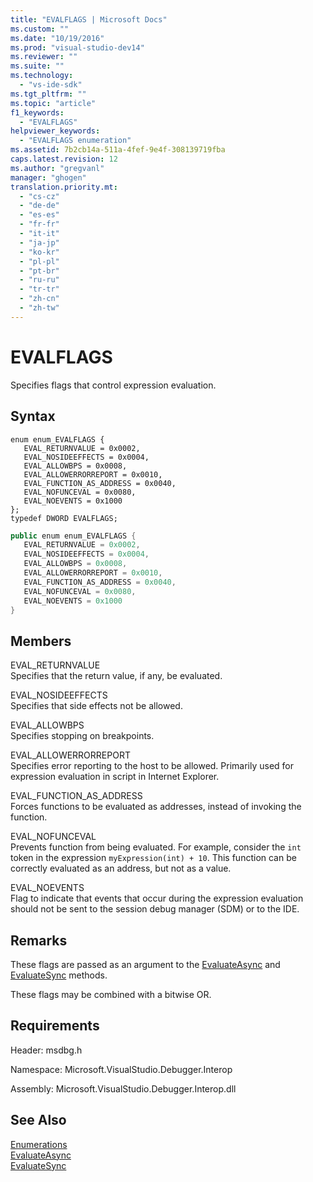 ```yaml
---
title: "EVALFLAGS | Microsoft Docs"
ms.custom: ""
ms.date: "10/19/2016"
ms.prod: "visual-studio-dev14"
ms.reviewer: ""
ms.suite: ""
ms.technology: 
  - "vs-ide-sdk"
ms.tgt_pltfrm: ""
ms.topic: "article"
f1_keywords: 
  - "EVALFLAGS"
helpviewer_keywords: 
  - "EVALFLAGS enumeration"
ms.assetid: 7b2cb14a-511a-4fef-9e4f-308139719fba
caps.latest.revision: 12
ms.author: "gregvanl"
manager: "ghogen"
translation.priority.mt: 
  - "cs-cz"
  - "de-de"
  - "es-es"
  - "fr-fr"
  - "it-it"
  - "ja-jp"
  - "ko-kr"
  - "pl-pl"
  - "pt-br"
  - "ru-ru"
  - "tr-tr"
  - "zh-cn"
  - "zh-tw"
---
```

# EVALFLAGS
Specifies flags that control expression evaluation.  
  
## Syntax  
  
```cpp#  
enum enum_EVALFLAGS {  
   EVAL_RETURNVALUE = 0x0002,  
   EVAL_NOSIDEEFFECTS = 0x0004,  
   EVAL_ALLOWBPS = 0x0008,  
   EVAL_ALLOWERRORREPORT = 0x0010,  
   EVAL_FUNCTION_AS_ADDRESS = 0x0040,  
   EVAL_NOFUNCEVAL = 0x0080,  
   EVAL_NOEVENTS = 0x1000  
};  
typedef DWORD EVALFLAGS;  
```  
  
```c#  
public enum enum_EVALFLAGS {  
   EVAL_RETURNVALUE = 0x0002,  
   EVAL_NOSIDEEFFECTS = 0x0004,  
   EVAL_ALLOWBPS = 0x0008,  
   EVAL_ALLOWERRORREPORT = 0x0010,  
   EVAL_FUNCTION_AS_ADDRESS = 0x0040,  
   EVAL_NOFUNCEVAL = 0x0080,  
   EVAL_NOEVENTS = 0x1000  
}  
```  
  
## Members  
 EVAL_RETURNVALUE  
 Specifies that the return value, if any, be evaluated.  
  
 EVAL_NOSIDEEFFECTS  
 Specifies that side effects not be allowed.  
  
 EVAL_ALLOWBPS  
 Specifies stopping on breakpoints.  
  
 EVAL_ALLOWERRORREPORT  
 Specifies error reporting to the host to be allowed. Primarily used for expression evaluation in script in Internet Explorer.  
  
 EVAL_FUNCTION_AS_ADDRESS  
 Forces functions to be evaluated as addresses, instead of invoking the function.  
  
 EVAL_NOFUNCEVAL  
 Prevents function from being evaluated. For example, consider the `int` token in the expression `myExpression(int) + 10`. This function can be correctly evaluated as an address, but not as a value.  
  
 EVAL_NOEVENTS  
 Flag to indicate that events that occur during the expression evaluation should not be sent to the session debug manager (SDM) or to the IDE.  
  
## Remarks  
 These flags are passed as an argument to the [EvaluateAsync](../extensibility/idebugexpression2--evaluateasync.md) and [EvaluateSync](../extensibility/idebugexpression2--evaluatesync.md) methods.  
  
 These flags may be combined with a bitwise OR.  
  
## Requirements  
 Header: msdbg.h  
  
 Namespace: Microsoft.VisualStudio.Debugger.Interop  
  
 Assembly: Microsoft.VisualStudio.Debugger.Interop.dll  
  
## See Also  
 [Enumerations](../extensibility/enumerations--visual-studio-debugging-.md)   
 [EvaluateAsync](../extensibility/idebugexpression2--evaluateasync.md)   
 [EvaluateSync](../extensibility/idebugexpression2--evaluatesync.md)